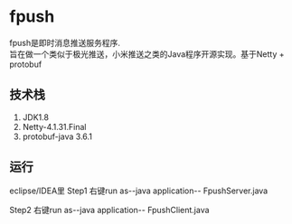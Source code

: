 # fpush

fpush是即时消息推送服务程序. <br/>
旨在做一个类似于极光推送，小米推送之类的Java程序开源实现。基于Netty + protobuf
<br/>

## 技术栈
1. JDK1.8 <br/>
2. Netty-4.1.31.Final <br/>
3. protobuf-java 3.6.1 <br/>

## 运行
eclipse/IDEA里
Step1 右键run as--java application-- FpushServer.java <br/>

Step2 右键run as--java application-- FpushClient.java <br/>
<br/>


